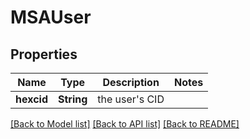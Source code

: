 # MSAUser

## Properties
Name | Type | Description | Notes
------------ | ------------- | ------------- | -------------
**hexcid** | **String** | the user&#39;s CID | 

[[Back to Model list]](../README.md#documentation-for-models) [[Back to API list]](../README.md#documentation-for-api-endpoints) [[Back to README]](../README.md)


